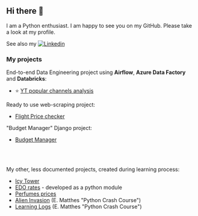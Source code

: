 ## Hi there 👋

I am a Python enthusiast. I am happy to see you on my GitHub. Please take a look at my profile.

See also my [![Linkedin](https://i.stack.imgur.com/gVE0j.png)](https://www.linkedin.com/in/maciejolszanski)



### My projects
End-to-end Data Engineering project using **Airflow**, **Azure Data Factory** and **Databricks**:
* ⭐ [YT popular channels analysis](https://github.com/maciejolszanski/YT-channels-analysis)

Ready to use web-scraping project:
* [Flight Price checker](https://github.com/maciejolszanski/Flight_price_checker)

"Budget Manager" Django project:
* [Budget Manager](https://github.com/maciejolszanski/Budget_manager)

   
</br>
</br>
   
   
My other, less documented projects, created during learning process:
* [Icy Tower](https://github.com/maciejolszanski/Icy_Tower)
* [EDO rates](https://github.com/maciejolszanski/EDO_rates) - developed as a python module
* [Perfumes prices](https://github.com/maciejolszanski/Web_scraping_perfumes_prices)
* [Alien Invasion](https://github.com/maciejolszanski/Alien_Invasion_development) (E. Matthes "Python Crash Course")
* [Learning Logs](https://github.com/maciejolszanski/Learning_Logs) (E. Matthes "Python Crash Course")



<!-- This shows my most used languages
[![Top Langs](https://github-readme-stats.vercel.app/api/top-langs/?username=maciejolszanski)](https://github.com/anuraghazra/github-readme-stats)

 -->
<!--
**maciejolszanski/maciejolszanski** is a ✨ _special_ ✨ repository because its `README.md` (this file) appears on your GitHub profile.

Here are some ideas to get you started:

- 🔭 I’m currently working on ...
- 🌱 I’m currently learning ...
- 👯 I’m looking to collaborate on ...
- 🤔 I’m looking for help with ...
- 💬 Ask me about ...
- 📫 How to reach me: ...
- 😄 Pronouns: ...
- ⚡ Fun fact: ...
-->
